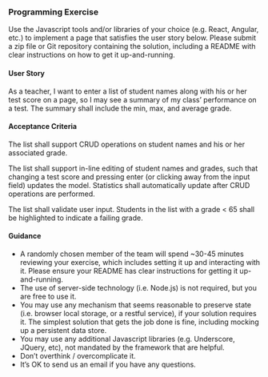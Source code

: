 ### Programming Exercise

Use the Javascript tools and/or libraries of your choice (e.g. React, Angular,  etc.) to implement a page that satisfies the user story below. Please submit a zip file or Git repository containing the solution, including a README with clear instructions on how to get it up-and-running.

#### User Story

As a teacher, I want to enter a list of student names along with his or her test score on a page, so I may see a summary of my class’ performance on a test. The summary shall include the min, max, and average grade.

#### Acceptance Criteria

The list shall support CRUD operations on student names and his or her associated grade.

The list shall support in-line editing of student names and grades, such that changing a test score and pressing enter (or clicking away from the input field) updates the model. Statistics shall automatically update after CRUD operations are performed.

The list shall validate user input.  Students in the list with a grade < 65 shall be highlighted to indicate a failing grade.

#### Guidance

* A randomly chosen member of the team will spend ~30-45 minutes reviewing your exercise, which includes setting it up and interacting with it. Please ensure your README has clear instructions for getting it up-and-running.
* The use of server-side technology (i.e. Node.js) is not required, but you are free to use it.
* You may use any mechanism that seems reasonable to preserve state (i.e. browser local storage, or a restful service), if your solution requires it. The simplest solution that gets the job done is fine, including mocking up a persistent data store.
* You may use any additional Javascript libraries (e.g. Underscore, JQuery, etc), not mandated by the framework that are helpful.
* Don’t overthink / overcomplicate it.
* It’s OK to send us an email if you have any questions.